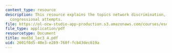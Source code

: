 ```yaml
---
content_type: resource
description: This resource explains the topics network discrimination, economic incentives,
  congressional attempts.
file: https://ol-ocw-studio-app-production.s3.amazonaws.com/courses/esd-68j-communications-and-information-policy-spring-2006/2601f8d540e3e289760ffcb43dec619a_mod3d_lec3_4.pdf
file_type: application/pdf
resourcetype: Document
title: mod3d_lec3_4.pdf
uid: 2601f8d5-40e3-e289-760f-fcb43dec619a
---
```

